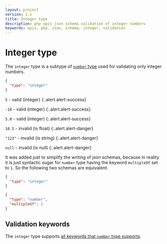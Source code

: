 ```yaml
---
layout: project
version: 1.x
title: Integer type
description: php opis json schema validation of integer numbers
keywords: opis, php, json, schema, integer, validation
---
```


# Integer type

The `integer` type is a subtype of [`number` type](number.html) used
for validating only integer numbers. 

```json
{
  "type": "integer"
}
```

`5` - valid (integer)
{:.alert.alert-success}

`-10` - valid (integer)
{:.alert.alert-success}

`5.0` - valid (integer)
{:.alert.alert-success}

`10.5` - invalid (is float)
{:.alert.alert-danger}

`"123"` - invalid (is string)
{:.alert.alert-danger}

`null` - invalid (is null)
{:.alert.alert-danger}

It was added just to simplify the writing of json schemas, because
in reality it is just syntactic sugar for `number` type having the keyword
`multipleOf` set to `1`. So the following two schemas are equivalent.

```json
{
  "type": "integer"
}
```

```json
{
  "type": "number",
  "multipleOf": 1
}
```

## Validation keywords

The `integer` type supports [all keywords that `number` type supports](number.html#validation-keywords).
